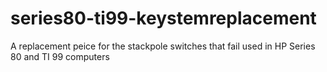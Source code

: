 # series80-ti99-keystemreplacement
A replacement peice for the stackpole switches that fail used in HP Series 80 and TI 99 computers
